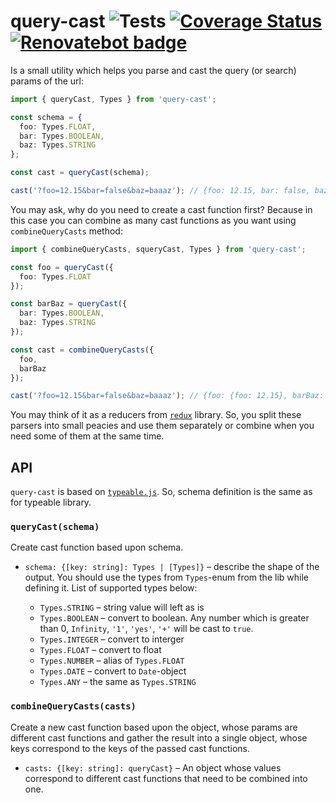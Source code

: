 # query-cast ![Tests](https://github.com/RomiC/query-cast/workflows/Tests/badge.svg) [![Coverage Status](https://coveralls.io/repos/github/RomiC/query-cast/badge.svg)](https://coveralls.io/github/RomiC/query-cast) [![Renovatebot badge](https://badges.renovateapi.com/github/RomiC/query-cast)](https://renovatebot.com/)

Is a small utility which helps you parse and cast the query (or search) params of the url:

```ts
import { queryCast, Types } from 'query-cast';

const schema = {
  foo: Types.FLOAT,
  bar: Types.BOOLEAN,
  baz: Types.STRING
};

const cast = queryCast(schema);

cast('?foo=12.15&bar=false&baz=baaaz'); // {foo: 12.15, bar: false, baz: 'baaaz'}
```

You may ask, why do you need to create a cast function first? Because in this case you can combine as many cast functions as you want using `combineQueryCasts` method:

```ts
import { combineQueryCasts, squeryCast, Types } from 'query-cast';

const foo = queryCast({
  foo: Types.FLOAT
});

const barBaz = queryCast({
  bar: Types.BOOLEAN,
  baz: Types.STRING
});

const cast = combineQueryCasts({
  foo,
  barBaz
});

cast('?foo=12.15&bar=false&baz=baaaz'); // {foo: {foo: 12.15}, barBaz: {bar: false, baz: 'baaaz'}}
```

You may think of it as a reducers from [`redux`](https://github.com/reduxjs/redux/) library. So, you split these parsers into small peacies and use them separately or combine when you need some of them at the same time.

## API

`query-cast` is  based on [`typeable.js`](https://github.com/xpepermint/typeablejs). So, schema definition is the same as for typeable library.

### `queryCast(schema)`

Create cast function based upon schema.

- `schema: {[key: string]: Types | [Types]}` – describe the shape of the output. You should use the types from `Types`-enum from the lib while defining it. List of supported types below:

  - `Types.STRING` – string value will left as is
  - `Types.BOOLEAN` – convert to boolean. Any number which is greater than 0, `Infinity`, `'1'`, `'yes'`, `'+'` will be cast to `true`.
  - `Types.INTEGER` – convert to interger
  - `Types.FLOAT` – convert to float
  - `Types.NUMBER` – alias of `Types.FLOAT`
  - `Types.DATE` – convert to `Date`-object
  - `Types.ANY` – the same as `Types.STRING`

### `combineQueryCasts(casts)`

Create a new cast function based upon the object, whose params are different cast functions and gather the result into a single object, whose keys correspond to the keys of the passed cast functions.

- `casts: {[key: string]: queryCast}` – An object whose values correspond to different cast functions that need to be combined into one.
